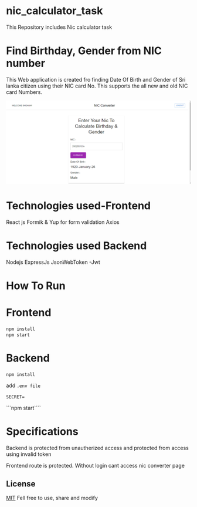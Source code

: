 # nic_calculator_task

This Repository includes Nic calculator task

# Find Birthday, Gender from NIC number

This Web application is created fro finding Date Of Birth and Gender of Sri lanka citizen using their NIC card No.
This supports the all new and old NIC card Numbers.

![image](Nic_Converter_Ui.png)

# Technologies used-Frontend

React js
Formik & Yup for form validation
Axios

# Technologies used Backend

Nodejs
ExpressJs
JsonWebToken -Jwt

# How To Run

# Frontend

```cd client
npm install
npm start
```

# Backend

```cd server
npm install
```

add `.env file`

```CONNECTION_STRING =
SECRET=
```

```npm start````

# Specifications

Backend is protected from unautherized access and protected from access using invalid token

Frontend route is protected. Without login cant access nic converter page

## License

[MIT](https://choosealicense.com/licenses/mit/) Fell free to use, share and modify
